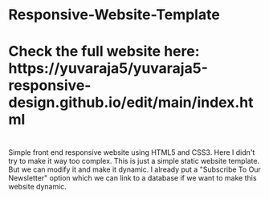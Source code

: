 # Responsive-Website-Template
# Check the full website here: https://yuvaraja5/yuvaraja5-responsive-design.github.io/edit/main/index.html
#
Simple front end responsive website using HTML5 and CSS3.
Here I didn't try to make it way too complex. This is just a simple static website template. But we can modify it and make it dynamic.
I already put a "Subscribe To Our Newsletter" option which we can link to a database if we want to make this website dynamic.
